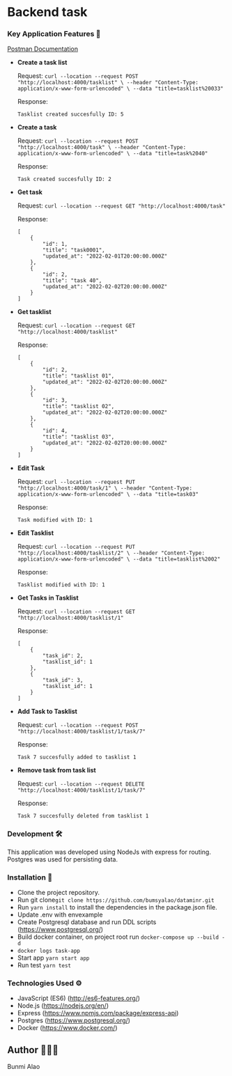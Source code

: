 #  Backend task

### Key Application Features 🚀

[Postman Documentation](https://web.postman.co/collections/5050161-c3de30ec-a986-5641-5287-5fb034f633b6?workspace=2adbc62a-f9af-401c-8a56-7c77fd3eceed#d3ea7b56-43fa-53e9-8d78-4d13a501501f)

- **Create a task list**

    Request: ```curl --location --request POST "http://localhost:4000/tasklist" \
  --header "Content-Type: application/x-www-form-urlencoded" \
  --data "title=tasklist%20033"```

    Response:

    ```
    Tasklist created succesfully ID: 5
    ```
- **Create a task**

    Request: ```curl --location --request POST "http://localhost:4000/task" \
  --header "Content-Type: application/x-www-form-urlencoded" \
  --data "title=task%2040"```

    Response:

    ```
    Task created succesfully ID: 2
    ```
-  **Get task**

    Request:
         ```curl --location --request GET "http://localhost:4000/task" ```


    Response:

    ```
    [
        {
            "id": 1,
            "title": "task0001",
            "updated_at": "2022-02-01T20:00:00.000Z"
        },
        {
            "id": 2,
            "title": "task 40",
            "updated_at": "2022-02-02T20:00:00.000Z"
        }
    ]
    ```
- **Get tasklist**

    Request:
         ```curl --location --request GET "http://localhost:4000/tasklist" ```


    Response:

    ```
    [
        {
            "id": 2,
            "title": "tasklist 01",
            "updated_at": "2022-02-02T20:00:00.000Z"
        },
        {
            "id": 3,
            "title": "tasklist 02",
            "updated_at": "2022-02-02T20:00:00.000Z"
        },
        {
            "id": 4,
            "title": "tasklist 03",
            "updated_at": "2022-02-02T20:00:00.000Z"
        }
    ]
    ```
- **Edit Task**

    Request: ```curl --location --request PUT "http://localhost:4000/task/1" \
  --header "Content-Type: application/x-www-form-urlencoded" \
  --data "title=task03"```

    Response:

    ```
    Task modified with ID: 1
    ```
- **Edit Tasklist**

    Request: ```curl --location --request PUT "http://localhost:4000/tasklist/2" \
  --header "Content-Type: application/x-www-form-urlencoded" \
  --data "title=tasklist%2002"```

    Response:

    ```
    Tasklist modified with ID: 1
    ```

- **Get Tasks in Tasklist**

    Request:
    ```curl --location --request GET "http://localhost:4000/tasklist/1"```
    
    Response:

    ```
    [
        {
            "task_id": 2,
            "tasklist_id": 1
        },
        {
            "task_id": 3,
            "tasklist_id": 1
        }
    ]
    ```

- **Add Task to Tasklist**

    Request: ```curl --location --request POST "http://localhost:4000/tasklist/1/task/7"```

    Response:

    ```
    Task 7 succesfully added to tasklist 1
    ```
- **Remove task from task list**

    Request: ```curl --location --request DELETE "http://localhost:4000/tasklist/1/task/7"```

    Response:

    ```
    Task 7 succesfully deleted from tasklist 1
    ```


### Development 🛠
This application was developed using NodeJs with express for routing. Postgres was used for persisting data.


### Installation 📲

- Clone the project repository.
- Run git clone``` git clone https://github.com/bumsyalao/dataminr.git ```
- Run ``` yarn install ``` to install the dependencies in the package.json file.
- Update .env with envexample
- Create Postgresql database and run DDL scripts (https://www.postgresql.org/)
- Build docker container, on project root run ``` docker-compose up --build -d  ``` 
- ``` docker logs task-app ```
- Start app ```yarn start app ```
- Run test ```yarn test```




### Technologies Used ⚙️

- JavaScript (ES6) (http://es6-features.org/)
- Node.js (https://nodejs.org/en/)
- Express (https://www.npmjs.com/package/express-api)
- Postgres (https://www.postgresql.org/)
- Docker (https://www.docker.com/)

## Author 👩🏽‍💻
Bunmi Alao

